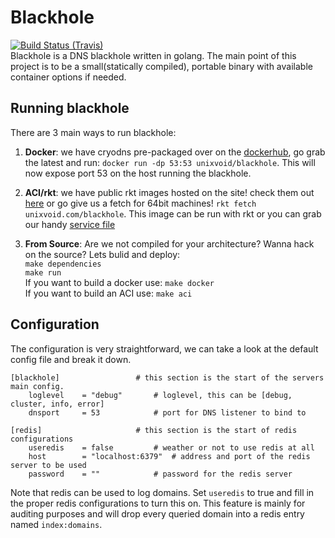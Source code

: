 # Blackhole
[![Build Status (Travis)](https://travis-ci.org/unixvoid/blackhole.svg?branch=master)](https://travis-ci.org/unixvoid/blackhole)  
Blackhole is a DNS blackhole written in golang. The main point of this project is to be a small(statically compiled), 
portable binary with available container options if needed.

## Running blackhole
There are 3 main ways to run blackhole:

1. **Docker**: we have cryodns pre-packaged over on the [dockerhub](https://hub.docker.com/r/unixvoid/blackhole/), go grab the latest and run: 
`docker run -dp 53:53 unixvoid/blackhole`. This will now expose port 53 on the host running the blackhole.

2. **ACI/rkt**: we have public rkt images hosted on the site! check them out [here](https://cryo.unixvoid.com/bin/rkt/blackhole/) or go give us a fetch for 64bit machines!
`rkt fetch unixvoid.com/blackhole`.  This image can be run with rkt or you can
grab our handy [service file](https://github.com/unixvoid/blackhole/blob/master/deps/blackhole.service)

3. **From Source**: Are we not compiled for your architecture? Wanna hack on the source?  Lets bulid and deploy:  
  `make dependencies`  
  `make run`  
  If you want to build a docker use: `make docker`  
  If you want to build an ACI use: `make aci`

## Configuration
The configuration is very straightforward, we can take a look at the default
config file and break it down.
```
[blackhole]					# this section is the start of the servers main config.
	loglevel	= "debug"		# loglevel, this can be [debug, cluster, info, error]
	dnsport		= 53			# port for DNS listener to bind to

[redis]						# this section is the start of redis configurations
	useredis	= false			# weather or not to use redis at all
	host		= "localhost:6379"	# address and port of the redis server to be used
	password	= ""			# password for the redis server
```  
Note that redis can be used to log domains.  Set `useredis` to true and fill in the proper
redis configurations to turn this on.  This feature is mainly for auditing purposes and will
drop every queried domain into a redis entry named `index:domains`.
